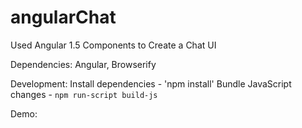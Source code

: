 # angularChat
Used Angular 1.5 Components to Create a Chat UI

Dependencies: Angular, Browserify

Development:
Install dependencies - 'npm install'
Bundle JavaScript changes - `npm run-script build-js`

Demo:

